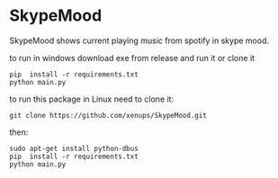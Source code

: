 # SkypeMood
SkypeMood shows current playing music from spotify in skype mood.

to run in windows download exe from release and run it or
clone it 
```
pip  install -r requirements.txt
python main.py 
```

to run this package in Linux need to clone it:

```git clone https://github.com/xenups/SkypeMood.git```

then:
```sudo apt-get install python3-dev
sudo apt-get install python-dbus
pip  install -r requirements.txt
python main.py